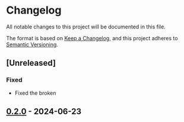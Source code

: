 # Changelog

All notable changes to this project will be documented in this file.

The format is based on [Keep a Changelog](https://keepachangelog.com/en/1.1.0/),
and this project adheres to [Semantic Versioning](https://semver.org/spec/v2.0.0.html).

## [Unreleased]

### Fixed

- Fixed the broken

## [0.2.0] - 2024-06-23

[0.2.0]: https://github.com/username/repo/compare/v0.2.0...HEAD
